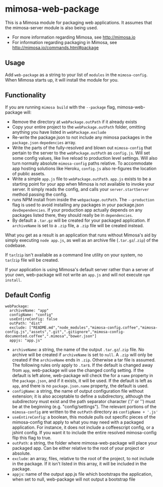 mimosa-web-package
===========

This is a Mimosa module for packaging web applications. It assumes that the mimosa-server module is also being used.

* For more information regarding Mimosa, see http://mimosa.io
* For information regarding packaging in Mimosa, see http://mimosa.io/commands.html#package

## Usage

Add `web-package` as a string to your list of `modules` in the `mimosa-config`.  When Mimosa starts up, it will install the module for you.

## Functionality

If you are running `mimosa build` with the `--package` flag, mimosa-web-package will:

* Remove the directory at `webPackage.outPath` if it already exists
* Copy your entire project to the `webPackage.outPath` folder, omitting anything you have listed in `webPackage.exclude`
* Re-write the package.json to not include any mimosa packages in the `package.json` `depedencies` array.
* Write the parts of the fully-resolved and blown out `mimosa-config` that pertain to the server to the `webPackage.outPath` as `config.js`.  Will set some config values, like live reload to production level settings.  Will also turn normally absolute `mimosa-config` paths relative.  To accommodate app hosting solutions like Heroku, `config.js` also re-figures the location of public assets.
* Write a simple `app.js` file to `webPackage.outPath`. `app.js` exists to be a starting point for your app when Mimosa is not available to invoke your server. It simply reads the config, and calls your `server.startServer` method passing the config.
* runs NPM install from inside the `webpackage.outPath`. The `--production` flag is used to avoid installing any packages in your package.json `devDependencies`. If your production app actually depends on any packages listed there, they should really be in `dependencies`.
* By default a `.tar.gz` will be created for your packaged application. If `archiveName` is set to a `.zip` file, a `.zip` file will be created instead.

What you get as a result is an application that runs without Mimosa's aid by simply executing `node app.js`, as well as an archive file (`.tar.gz`/`.zip`) of the codebase.

If `tar`/`zip` isn't available as a command line utility on your system, no `tar`/`zip` file will be created.

If your application is using Mimosa's default server rather than a server of your own, web-package will not write an `app.js` and will not execute `npm install`.

## Default Config

```
webPackage:
  archiveName: "app"
  configName: "config"
  useEntireConfig: false
  outPath: "dist"
  exclude: ["README.md","node_modules","mimosa-config.coffee","mimosa-config.js","assets",".git",".gitignore","mimosa-config-documented.coffee",".mimosa","bower.json"]
  appjs: "app.js"
```

* `archiveName`: a string, the name of the output `.tar.gz`/`.zip` file. No archive will be created if `archiveName` is set to `null`. A `.zip` will only be created if the `archiveName` ends in `.zip`.  Otherwise a tar file is assumed. The following rules only apply to `.tar`s. If the default is changed away from `app`, web-package will use the changed config setting. If the default is left alone, web-package will check the for a `name` property in the `package.json`, and if it exists, it will be used. If the default is left as `app`, and there is no `package.json.name` property, the default is used.
* `configName`: a string, the name of output configuration file without extension; it is also acceptable to define a subdirectory, although the subdirectory must exist and the path separator character ('/' or '\') must be at the beginning (e.g. "config/settings"). The relevant portions of the `mimosa-config` are written to the `outPath` directory as `configName + '.js'`
* `useEntireConfig`: a boolean, this module pulls out specific pieces of the mimosa-config that apply to what you may need with a packaged application. For instance, it does not include a coffeescript config, or a jshint config. If you want it to include the entire resolved mimosa-config flip this flag to true.
* `outPath`: a string, the folder where mimosa-web-package will place your packaged app.  Can be either relative to the root of your project or absolute.
* `exclude`: an array, files, relative to the root of the project, to not include in the package.  If it isn't listed in this array, it will be included in the package.
* `appjs`: name of the output app.js file which bootstraps the application, when set to null, web-package will not output a bootstrap file
